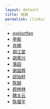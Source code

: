 ```yaml
---
layout: default
title: 链接
permalink: /links/
---
```

<div class="wrapper">
<ul>
<li><a href="http://fan.cos.name/cn/" target="_blank">explortfan</a></li>
<li><a href="http://www.lijian001.com/r/" target="_blank">李舰</a></li>
<li><a href="http://www.road2stat.com/" target="_blank">肖楠</a></li>
<li><a href="http://li-and-jiang.com/blog/">胡江堂</a></li>
<li><a href="http://a-lucky-bird.spaces.live.com/" target="_blank">胡荣兴</a></li>
<li><a href="http://www.loyhome.cn/" rel="acquaintance" target="_blank">落园</a></li>
<li><a href="http://www.yihui.name/" target="_blank">谢益辉</a></li>
<li><a href="http://yixuan.cos.name/" target="_blank">邱怡轩</a></li>
<li><a href="http://www.gossipcoder.com/" target="_blank">陈钢</a></li>
<li><a href="http://yanlinlin82.vicp.net/blog/" target="_blank">颜林林</a></li>
<li><a href="http://taiyun.cos.name/" target="_blank">魏太云</a></li>
<li><a href="http://yanping.me/" target="_blank">陈堰平</a></li>

</ul>
</div>